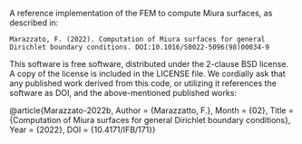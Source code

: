 A reference implementation of the FEM to compute Miura surfaces, as described in:

    Marazzato, F. (2022). Computation of Miura surfaces for general Dirichlet boundary conditions. DOI:10.1016/S0022-5096(98)00034-9

This software is free software, distributed under the 2-clause BSD license. A copy of the license is included in the LICENSE file. We cordially ask that any published work derived from this code, or utilizing it references the software as DOI, and the above-mentioned published works:

@article{Marazzato-2022b,
	Author = {Marazzatto, F.},
	Month = {02},
	Title = {Computation of Miura surfaces for general Dirichlet boundary conditions},
	Year = {2022},
	DOI = {10.4171/IFB/171}}
